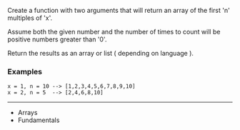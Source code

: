 Create a function with two arguments that will return an array of the first 'n' multiples of 'x'.

Assume both the given number and the number of times to count will be positive numbers greater than '0'.

Return the results as an array or list ( depending on language ).

### Examples

```
x = 1, n = 10 --> [1,2,3,4,5,6,7,8,9,10]
x = 2, n = 5  --> [2,4,6,8,10]
```

---


- Arrays
- Fundamentals
